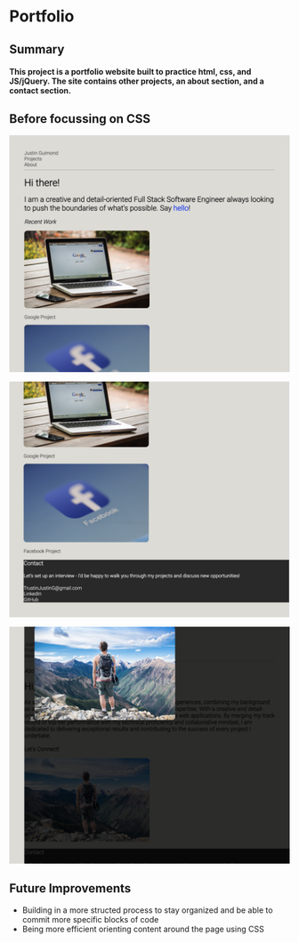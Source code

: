 # Portfolio

## Summary

#### This project is a portfolio website built to practice html, css, and JS/jQuery. The site contains other projects, an about section, and a contact section. 

## Before focussing on CSS

![Home Screen Top preCSS](https://raw.githubusercontent.com/Justin-Guimond/Portfolio/da97e4558a5905b13f129a1080f6d867b52a6da4/ScreenShot_homeTop.jpg)

![Home Screen Bottom preCSS](https://raw.githubusercontent.com/Justin-Guimond/Portfolio/da97e4558a5905b13f129a1080f6d867b52a6da4/ScreenShot_homeBottom.jpg)

![About Screen IMG Modal preCSS](https://raw.githubusercontent.com/Justin-Guimond/Portfolio/da97e4558a5905b13f129a1080f6d867b52a6da4/ScreenShot_imgModal.png)

## Future Improvements

- Building in a more structed process to stay organized and be able to commit more specific blocks of code
- Being more efficient orienting content around the page using CSS